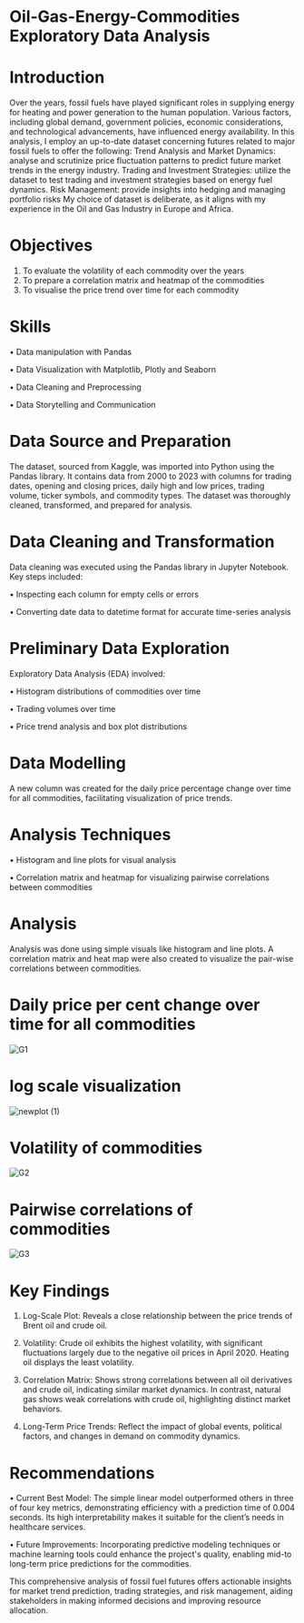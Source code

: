 # Oil-Gas-Energy-Commodities Exploratory Data Analysis
 
# Introduction
Over the years, fossil fuels have played significant roles in supplying energy for heating and power generation to the human population. Various factors, including global demand, government policies, economic considerations, and technological advancements, have influenced energy availability. In this analysis, I employ an up-to-date dataset concerning futures related to major fossil fuels to offer the following: Trend Analysis and Market Dynamics: analyse and scrutinize price fluctuation patterns to predict future market trends in the energy industry. Trading and Investment Strategies: utilize the dataset to test trading and investment strategies based on energy fuel dynamics. Risk Management: provide insights into hedging and managing portfolio risks
My choice of dataset is deliberate, as it aligns with my experience in the Oil and Gas Industry in Europe and Africa. 

# Objectives
1.	To evaluate the volatility of each commodity over the years
2.	To prepare a correlation matrix and heatmap of the commodities
3.	To visualise the price trend over time for each commodity

# Skills
•	Data manipulation with Pandas

•	Data Visualization with Matplotlib, Plotly and Seaborn

•	Data Cleaning and Preprocessing

•	Data Storytelling and Communication


# Data Source and Preparation
The dataset, sourced from Kaggle, was imported into Python using the Pandas library. It contains data from 2000 to 2023 with columns for trading dates, opening and closing prices, daily high and low prices, trading volume, ticker symbols, and commodity types. The dataset was thoroughly cleaned, transformed, and prepared for analysis.
# Data Cleaning and Transformation
Data cleaning was executed using the Pandas library in Jupyter Notebook. Key steps included:

•	Inspecting each column for empty cells or errors

•	Converting date data to datetime format for accurate time-series analysis

# Preliminary Data Exploration
Exploratory Data Analysis (EDA) involved:

•	Histogram distributions of commodities over time

•	Trading volumes over time

•	Price trend analysis and box plot distributions

# Data Modelling
A new column was created for the daily price percentage change over time for all commodities, facilitating visualization of price trends.
# Analysis Techniques
•	Histogram and line plots for visual analysis

•	Correlation matrix and heatmap for visualizing pairwise correlations between commodities


# Analysis
Analysis was done using simple visuals like histogram and line plots. A correlation matrix and heat map were also created to visualize the pair-wise correlations between commodities. 
# Daily price per cent change over time for all commodities
![G1](https://github.com/ayomide2021/Oil-Gas-Energy-Futures/assets/83126882/9035f830-7410-485e-9a5a-36da4e1eedef)
# log scale visualization
![newplot (1)](https://github.com/ayomide2021/Oil-Gas-Energy-Futures/assets/83126882/8065e8a3-361a-4353-a072-37873a022e23)
# Volatility of commodities
![G2](https://github.com/ayomide2021/Oil-Gas-Energy-Futures/assets/83126882/f719cb6c-a10b-446f-b707-9a533c9c5f47)

# Pairwise correlations of commodities
![G3](https://github.com/ayomide2021/Oil-Gas-Energy-Futures/assets/83126882/58b3a849-8085-47e4-8275-8228fe68cb27)

# Key Findings
1.	Log-Scale Plot: Reveals a close relationship between the price trends of Brent oil and crude oil.
 
2.	Volatility: Crude oil exhibits the highest volatility, with significant fluctuations largely due to the negative oil prices in April 2020. Heating oil displays the least volatility.
   
3.	Correlation Matrix: Shows strong correlations between all oil derivatives and crude oil, indicating similar market dynamics. In contrast, natural gas shows weak correlations with crude oil, highlighting distinct market behaviors.
  
4.	Long-Term Price Trends: Reflect the impact of global events, political factors, and changes in demand on commodity dynamics.
# Recommendations
•	Current Best Model: The simple linear model outperformed others in three of four key metrics, demonstrating efficiency with a prediction time of 0.004 seconds. Its high interpretability makes it suitable for the client’s needs in healthcare services.

•	Future Improvements: Incorporating predictive modeling techniques or machine learning tools could enhance the project's quality, enabling mid-to long-term price predictions for the commodities.

This comprehensive analysis of fossil fuel futures offers actionable insights for market trend prediction, trading strategies, and risk management, aiding stakeholders in making informed decisions and improving resource allocation.



